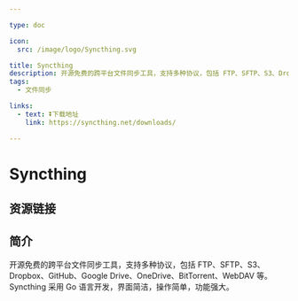 ```yaml
---

type: doc

icon:
  src: /image/logo/Syncthing.svg

title: Syncthing
description: 开源免费的跨平台文件同步工具，支持多种协议，包括 FTP、SFTP、S3、Dropbox、GitHub、Google Drive、OneDrive、BitTorrent、WebDAV 等。Syncthing 采用 Go 语言开发，界面简洁，操作简单，功能强大。
tags:
  - 文件同步

links:
  - text: ⏬下载地址
    link: https://syncthing.net/downloads/

---
```


<ShowLogo />

# Syncthing

<ShowTags />

<ShowBreadcrumb />

## 资源链接

<ShowLinks />

## 简介

开源免费的跨平台文件同步工具，支持多种协议，包括 FTP、SFTP、S3、Dropbox、GitHub、Google Drive、OneDrive、BitTorrent、WebDAV 等。Syncthing 采用 Go 语言开发，界面简洁，操作简单，功能强大。

